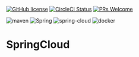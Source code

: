 [![GitHub license](https://img.shields.io/badge/license-MIT-blue.svg)](https://github.com/facebook/react/blob/master/LICENSE)
[![CircleCI Status](https://circleci.com/gh/facebook/react.svg?style=shield&circle-token=:circle-token)](https://circleci.com/gh/facebook/react)
[![PRs Welcome](https://img.shields.io/badge/PRs-welcome-brightgreen.svg)](https://reactjs.org/docs/how-to-contribute.html#your-first-pull-request)

![maven](https://www.runoob.com/wp-content/uploads/2018/09/maven-logo-128.png)
![Spring](https://hack24x7.com/img/icons/development/Spring.png)
![spring-cloud](https://avatars-03.gitter.im/group/iv/4/575c3e6cc2f0db084a1d5892)
![docker](https://dunstontc.gallerycdn.vsassets.io/extensions/dunstontc/vscode-docker-syntax/0.1.5/1527792532694/Microsoft.VisualStudio.Services.Icons.Default)

# SpringCloud
